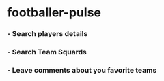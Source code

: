 # footballer-pulse
### - Search players details
### - Search Team Squards
### - Leave comments about you favorite teams